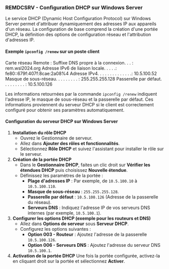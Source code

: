 ### REMDCSRV - Configuration DHCP sur Windows Server

Le service DHCP (Dynamic Host Configuration Protocol) sur Windows Server permet d'attribuer dynamiquement des adresses IP aux appareils d'un réseau. La configuration de base comprend la création d'une portée DHCP, la définition des options de configuration réseau et l'attribution d'adresses IP.

#### Exemple `ipconfig /renew` sur un poste client

Carte réseau Remote :
    Suffixe DNS propre à la connexion. . . : rem.wsl2024.org
    Adresse IPv6 de liaison locale. . . . .: fe80::679f:407f:8cae:2a08%4
    Adresse IPv4. . . . . . . . . . . . . .: 10.5.100.52
    Masque de sous-réseau. . . . . . . . . : 255.255.255.128
    Passerelle par défaut. . . . . . . . . : 10.5.100.126

Les informations retournées par la commande `ipconfig /renew` indiquent l'adresse IP, le masque de sous-réseau et la passerelle par défaut. Ces informations proviennent du serveur DHCP si le client est correctement configuré pour obtenir ses paramètres automatiquement.

#### Configuration du serveur DHCP sur Windows Server
1. **Installation du rôle DHCP**
    - Ouvrez le Gestionnaire de serveur.
    - Allez dans **Ajouter des rôles et fonctionnalités**.
    - Sélectionnez **Rôle DHCP** et suivez l'assistant pour installer le rôle sur le serveur.
2. **Création de la portée DHCP**
    - Dans le **Gestionnaire DHCP**, faites un clic droit sur **Vérifier les étendues DHCP** puis choisissez **Nouvelle étendue**.
    - Définissez les paramètres de la portée :
        - **Plage d'adresses IP** : Par exemple, de `10.5.100.10` à `10.5.100.110`.
        - **Masque de sous-réseau** : `255.255.255.128`.
        - **Passerelle par défaut** : `10.5.100.126` (Adresse de la passerelle du réseau).
        - **Serveurs DNS** : Indiquez l'adresse IP de vos serveurs DNS internes (par exemple, `10.5.100.1`).
3. **Configurer les options DHCP (exemple pour les routeurs et DNS)**
    - Allez dans **Options de serveur** sous **Serveur DHCP**.
    - Configurez les options suivantes :
        - **Option 003 - Routeur** : Ajoutez l'adresse de la passerelle `10.5.100.126`.
        - **Option 006 - Serveurs DNS** : Ajoutez l'adresse du serveur DNS `10.5.100.1`.
4. **Activation de la portée DHCP**
    Une fois la portée configurée, activez-la en cliquant droit sur la portée et sélectionnez **Activer**.

